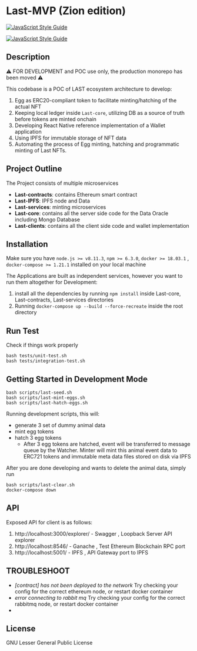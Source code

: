 # Last-MVP (Zion edition)
[![JavaScript Style Guide](https://img.shields.io/badge/code_style-standard-brightgreen.svg)](https://standardjs.com)

[![JavaScript Style Guide](https://cdn.rawgit.com/standard/standard/master/badge.svg)](https://github.com/standard/standard)

## Description

⚠ FOR DEVELOPMENT and POC use only, the production monorepo has been moved ⚠

This codebase is a POC of LAST ecosystem architecture to develop:
1. Egg as ERC20-compliant token to facilitate minting/hatching of the actual NFT
2. Keeping local ledger inside `Last-core`, utilizing DB as a source of truth before tokens are minted onchain
3. Developing React Native reference implementation of a Wallet application
4. Using IPFS for immutable storage of NFT data
5. Automating the process of Egg minting, hatching and programmatic minting of Last NFTs.

## Project Outline

The Project consists of multiple microservices

- __Last-contracts__: contains Ethereum smart contract
- __Last-IPFS__: IPFS node and Data
- __Last-services__: minting microservices
- __Last-core__: contains all the server side code for the Data Oracle including Mongo Database
- __Last-clients__: contains all the client side code and wallet implementation


## Installation
Make sure you have `node.js >= v8.11.3`, `npm >= 6.3.0`, `docker >= 18.03.1` , `docker-compose >= 1.21.1` installed on your local machine

The Applications are built as independent services, however you want to run them altogether for Development:

1. install all the dependencies by running `npm install` inside Last-core, Last-contracts, Last-services directories
2. Running `docker-compose up --build --force-recreate` inside the root directory

## Run Test

Check if things work properly

```
bash tests/unit-test.sh
bash tests/integration-test.sh
```

## Getting Started in Development Mode

```
bash scripts/last-seed.sh 
bash scripts/last-mint-eggs.sh 
bash scripts/last-hatch-eggs.sh 
```

Running development scripts, this will:
  - generate 3 set of dummy animal data
  - mint egg tokens
  - hatch 3 egg tokens
    - After 3 egg tokens are hatched, event will be transferred to message queue by the Watcher. Minter will mint this animal event data to ERC721 tokens and immutable meta data files stored on disk via IPFS

After you are done developing and wants to delete the animal data, simply run 

``` 
bash scripts/last-clear.sh
docker-compose down 
```

## API
Exposed API for client is as follows:
1. http://localhost:3000/explorer/ - Swagger , Loopback Server API explorer
2. http://localhost:8546/ - Ganache , Test Ethereum Blockchain RPC port
3. http://localhost:5001/ - IPFS , API Gateway port to IPFS

## TROUBLESHOOT
- *[contract] has not been deployed to the network* 
  Try checking your config for the correct ethereum node, or restart docker container
- *error connecting to rabbit mq* 
  Try checking your config for the correct rabbitmq node, or restart docker container
- 

## License
GNU Lesser General Public License
